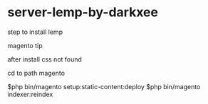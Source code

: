 # server-lemp-by-darkxee
step to install lemp


magento tip

after install css not found

cd to path magento

$php bin/magento setup:static-content:deploy
$php bin/magento indexer:reindex
